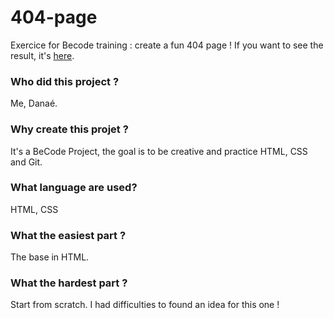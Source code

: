 # 404-page
Exercice for Becode training : create a fun 404 page !
If you want to see the result, it's [here](https://da-nae.github.io/404-page/).

### **Who did this project ?**

Me, Danaé.

### **Why create this projet ?**

It's a BeCode Project, the goal is to be creative and practice HTML, CSS and Git.

### **What language are used?**

HTML, CSS

### **What the easiest part ?**

The base in HTML.

### **What the hardest part ?**

Start from scratch. I had difficulties to found an idea for this one !
